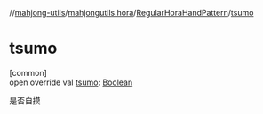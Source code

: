 //[mahjong-utils](../../../index.md)/[mahjongutils.hora](../index.md)/[RegularHoraHandPattern](index.md)/[tsumo](tsumo.md)

# tsumo

[common]\
open override val [tsumo](tsumo.md): [Boolean](https://kotlinlang.org/api/latest/jvm/stdlib/kotlin/-boolean/index.html)

是否自摸
